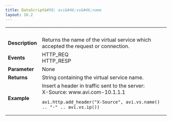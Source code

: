 ```yaml
---
title: DataScript&#58; avi&#46;vs&#46;name
layout: 16.2
---
```

<table class="table table-hover table table-bordered table-hover">  
<tbody>       
<tr>   
<td><font size="3" color="white"><strong>Function</strong></font></td>
<td><font color="white"><b>avi.vs.name()</b></font></td>
</tr>
<tr>   
<td><font size="3"><strong>Description</strong></font></td>
<td>Returns the name of the virtual service which accepted the request or connection.</td>
</tr>
<tr>   
<td><font size="3"><strong>Events</strong></font></td>
<td>HTTP_REQ<br> HTTP_RESP</td>
</tr>
<tr>   
<td><font size="3"><strong>Parameter</strong></font></td>
<td>None</td>
</tr>
<tr>   
<td><font size="3"><strong>Returns</strong></font></td>
<td>String containing the virtual service name.</td>
</tr>
<tr>   
<td><font size="3"><strong>Example</strong></font></td>
<td>Insert a header in traffic sent to the server:<br> X-Source: www.avi.com-10.1.1.1<br> 
<!-- Crayon Syntax Highlighter v2.7.1 --> <pre><code class="language-lua">avi.http.add_header("X-Source", avi.vs.name() .. "-" .. avi.vs.ip())</code></pre> 
<!-- [Format Time: 0.0019 seconds] --></td>
</tr>
</tbody>
</table> 